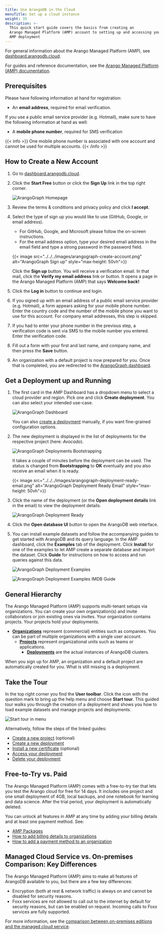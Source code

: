 ```yaml
---
title: Use ArangoDB in the Cloud
menuTitle: Set up a cloud instance
weight: 35
description: >-
  This quick start guide covers the basics from creating an
  Arango Managed Platform (AMP) account to setting up and accessing your first
  AMP deployment
---
```

For general information about the Arango Managed Platform (AMP), see
[dashboard.arangodb.cloud](https://dashboard.arangodb.cloud/home?utm_source=docs&utm_medium=cluster_pages&utm_campaign=docs_traffic).

For guides and reference documentation, see the
[Arango Managed Platform (AMP) documentation](../../../amp/_index.md).

## Prerequisites

Please have following information at hand for registration:

- An **email address**, required for email verification.

If you use a public email service provider (e.g. Hotmail), make sure to have
the following information at hand as well:

- A **mobile phone number**, required for SMS verification

{{< info >}}
One mobile phone number is associated with one account and cannot be
used for multiple accounts.
{{< /info >}}

## How to Create a New Account

1. Go to [dashboard.arangodb.cloud](https://dashboard.arangodb.cloud/home?utm_source=docs&utm_medium=cluster_pages&utm_campaign=docs_traffic).
2. Click the __Start Free__ button or click the __Sign Up__ link in the top
   right corner.

   ![ArangoGraph Homepage](../../../images/arangograph-homepage.png)

3. Review the terms & conditions and privacy policy and click __I accept__.
4. Select the type of sign up you would like to use (GitHub, Google, or
   email address).
   - For GitHub, Google, and Microsoft please follow the on-screen instructions.
   - For the email address option, type your desired email address in the
     email field and type a strong password in the password field.

   {{< image src="../../../images/arangograph-create-account.png" alt="ArangoGraph Sign up" style="max-height: 50vh">}}

   Click the __Sign up__ button. You will receive a verification email. In that
   mail, click the __Verify my email address__ link or button.
   It opens a page in the Arango Managed Platform (AMP) that says __Welcome back!__
5. Click the __Log in__ button to continue and login.
6. If you signed up with an email address of a public email service provider (e.g. Hotmail),
   a form appears asking for your mobile phone number. Enter the country code
   and the number of the mobile phone you want to use for this account.
   For company email addresses, this step is skipped.
7. If you had to enter your phone number in the previous step, a verification
   code is sent via SMS to the mobile number you entered. Enter the
   verification code.
8. Fill out a form with your first and last name, and company
   name, and then press the __Save__ button.
9. An organization with a default project is now prepared for you.
   Once that is completed, you are redirected to the
   [ArangoGraph dashboard](https://dashboard.arangodb.cloud/home?utm_source=docs&utm_medium=cluster_pages&utm_campaign=docs_traffic).

## Get a Deployment up and Running

1. The first card in the AMP Dashboard has a dropdown menu to select a cloud
   provider and region. Pick one and click __Create deployment__. You can also select
   your intended use-case.

   ![ArangoGraph Dashboard](../../../images/arangograph-dashboard-free-tier.png)

   You can also [create a deployment](../../../amp/deployments/_index.md#how-to-create-a-new-deployment)
   manually, if you want fine-grained configuration options.
2. The new deployment is displayed in the list of deployments for the 
   respective project (here: _Avocado_).

   ![ArangoGraph Deployments Bootstrapping](../../../images/arangograph-deployments-bootstrapping.png)

   It takes a couple of minutes before the deployment can be used. The status
   is changed from __Bootstrapping__ to __OK__ eventually and you also
   receive an email when it is ready.

   {{< image src="../../../images/arangograph-deployment-ready-email.png" alt="ArangoGraph Deployment Ready Email" style="max-height: 50vh">}}

3. Click the name of the deployment (or the __Open deployment details__ link in
   the email) to view the deployment details.

   ![ArangoGraph Deployment Ready](../../../images/arangograph-deployment-ready.png)

4. Click the __Open database UI__ button to open the ArangoDB web interface.

5. You can install example datasets and follow the accompanying guides to get
   started with ArangoDB and its query language. In the AMP dashboard, click
   the __Examples__ tab of the deployment. Click __Install__ for one of the
   examples to let AMP create a separate database and import the dataset.
   Click __Guide__ for instructions on how to access and run queries against
   this data.

   ![ArangoGraph Deployment Examples](../../../images/arangograph-deployment-examples.png)

   ![ArangoGraph Deployment Examples IMDB Guide](../../../images/arangograph-deployment-examples-imdb-guide.png)

## General Hierarchy

The Arango Managed Platform (AMP) supports multi-tenant setups via organizations.
You can create your own organization(s) and invite collaborators or join
existing ones via invites. Your organization contains projects.
Your projects hold your deployments.

- [**Organizations**](../../../amp/organizations/_index.md)
  represent (commercial) entities such as companies.
  You can be part of multiple organizations with a single user account.
  - [**Projects**](../../../amp/projects.md)
    represent organizational units such as teams or applications.
    - [**Deployments**](../../../amp/deployments/_index.md)
      are the actual instances of ArangoDB clusters.

When you sign up for AMP, an organization and a default project are
automatically created for you. What is still missing is a deployment.

## Take the Tour

In the top right corner you find the __User toolbar__. Click the icon with the
question mark to bring up the help menu and choose __Start tour__. This guided
tour walks you through the creation of a deployment and shows you how to load
example datasets and manage projects and deployments.

![Start tour in menu](../../../images/arangograph-tour-start.png)

Alternatively, follow the steps of the linked guides:
- [Create a new project](../../../amp/projects.md#how-to-create-a-new-project) (optional)
- [Create a new deployment](../../../amp/deployments/_index.md#how-to-create-a-new-deployment)
- [Install a new certificate](../../../amp/security-and-access-control/x-509-certificates.md) (optional)
- [Access your deployment](../../../amp/deployments/_index.md#how-to-access-your-deployment)
- [Delete your deployment](../../../amp/deployments/_index.md#how-to-delete-a-deployment)

## Free-to-Try vs. Paid

The Arango Managed Platform (AMP) comes with a free-to-try tier that lets you test
the Arango cloud for free for 14 days. It includes one project and one small
deployment of 4GB, local backups, and one notebook for learning and data science.
After the trial period, your deployment is automatically deleted.

You can unlock all features in AMP at any time by adding 
your billing details and at least one payment method. See:
- [AMP Packages](../../../amp/organizations/_index.md#amp-packages)
- [How to add billing details to organizations](../../../amp/organizations/billing.md#how-to-add-billing-details)
- [How to add a payment method to an organization](../../../amp/organizations/billing.md#how-to-add-a-payment-method)

## Managed Cloud Service vs. On-premises Comparison: Key Differences

The Arango Managed Platform (AMP) aims to make all features of ArangoDB
available to you, but there are a few key differences:

- Encryption (both at rest & network traffic) is always on and cannot be
  disabled for security reasons.
- Foxx services are not allowed to call out to the internet by default for
  security reasons, but can be enabled on request.
  Incoming calls to Foxx services are fully supported.

For more information, see the [comparison between on-premises editions and the managed cloud service](https://www.arangodb.com/subscriptions/).
